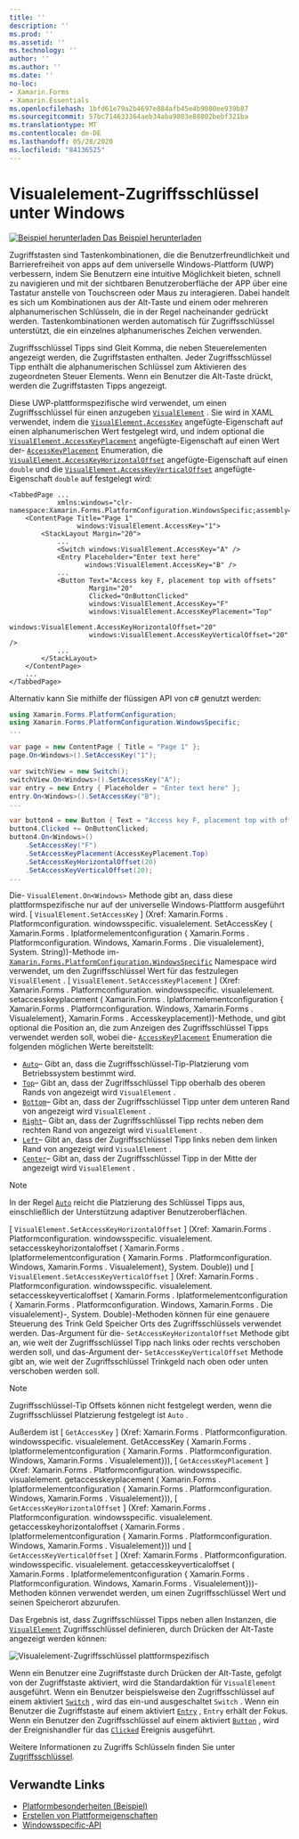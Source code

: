 ```yaml
---
title: ''
description: ''
ms.prod: ''
ms.assetid: ''
ms.technology: ''
author: ''
ms.author: ''
ms.date: ''
no-loc:
- Xamarin.Forms
- Xamarin.Essentials
ms.openlocfilehash: 1bfd61e79a2b4697e884afb45e4b9080ee939b87
ms.sourcegitcommit: 57bc714633364aeb34aba9803e88802bebf321ba
ms.translationtype: MT
ms.contentlocale: de-DE
ms.lasthandoff: 05/28/2020
ms.locfileid: "84136525"
---
```

# <a name="visualelement-access-keys-on-windows"></a>Visualelement-Zugriffsschlüssel unter Windows

[![Beispiel herunterladen](~/media/shared/download.png) Das Beispiel herunterladen](https://docs.microsoft.com/samples/xamarin/xamarin-forms-samples/userinterface-platformspecifics)

Zugriffstasten sind Tastenkombinationen, die die Benutzerfreundlichkeit und Barrierefreiheit von apps auf dem universelle Windows-Plattform (UWP) verbessern, indem Sie Benutzern eine intuitive Möglichkeit bieten, schnell zu navigieren und mit der sichtbaren Benutzeroberfläche der APP über eine Tastatur anstelle von Touchscreen oder Maus zu interagieren. Dabei handelt es sich um Kombinationen aus der Alt-Taste und einem oder mehreren alphanumerischen Schlüsseln, die in der Regel nacheinander gedrückt werden. Tastenkombinationen werden automatisch für Zugriffsschlüssel unterstützt, die ein einzelnes alphanumerisches Zeichen verwenden.

Zugriffsschlüssel Tipps sind Gleit Komma, die neben Steuerelementen angezeigt werden, die Zugriffstasten enthalten. Jeder Zugriffsschlüssel Tipp enthält die alphanumerischen Schlüssel zum Aktivieren des zugeordneten Steuer Elements. Wenn ein Benutzer die Alt-Taste drückt, werden die Zugriffstasten Tipps angezeigt.

Diese UWP-plattformspezifische wird verwendet, um einen Zugriffsschlüssel für einen anzugeben [`VisualElement`](xref:Xamarin.Forms.VisualElement) . Sie wird in XAML verwendet, indem die [`VisualElement.AccessKey`](xref:Xamarin.Forms.PlatformConfiguration.WindowsSpecific.VisualElement.AccessKeyProperty) angefügte-Eigenschaft auf einen alphanumerischen Wert festgelegt wird, und indem optional die [`VisualElement.AccessKeyPlacement`](xref:Xamarin.Forms.PlatformConfiguration.WindowsSpecific.VisualElement.AccessKeyPlacementProperty) angefügte-Eigenschaft auf einen Wert der- [`AccessKeyPlacement`](xref:Xamarin.Forms.AccessKeyPlacement) Enumeration, die [`VisualElement.AccessKeyHorizontalOffset`](xref:Xamarin.Forms.PlatformConfiguration.WindowsSpecific.VisualElement.AccessKeyHorizontalOffsetProperty) angefügte-Eigenschaft auf einen `double` und die [`VisualElement.AccessKeyVerticalOffset`](xref:Xamarin.Forms.PlatformConfiguration.WindowsSpecific.VisualElement.AccessKeyVerticalOffsetProperty) angefügte-Eigenschaft `double` auf festgelegt wird:

```xaml
<TabbedPage ...
            xmlns:windows="clr-namespace:Xamarin.Forms.PlatformConfiguration.WindowsSpecific;assembly=Xamarin.Forms.Core">
    <ContentPage Title="Page 1"
                 windows:VisualElement.AccessKey="1">
        <StackLayout Margin="20">
            ...
            <Switch windows:VisualElement.AccessKey="A" />
            <Entry Placeholder="Enter text here"
                   windows:VisualElement.AccessKey="B" />
            ...
            <Button Text="Access key F, placement top with offsets"
                    Margin="20"
                    Clicked="OnButtonClicked"
                    windows:VisualElement.AccessKey="F"
                    windows:VisualElement.AccessKeyPlacement="Top"
                    windows:VisualElement.AccessKeyHorizontalOffset="20"
                    windows:VisualElement.AccessKeyVerticalOffset="20" />
            ...
        </StackLayout>
    </ContentPage>
    ...
</TabbedPage>
```

Alternativ kann Sie mithilfe der flüssigen API von c# genutzt werden:

```csharp
using Xamarin.Forms.PlatformConfiguration;
using Xamarin.Forms.PlatformConfiguration.WindowsSpecific;
...

var page = new ContentPage { Title = "Page 1" };
page.On<Windows>().SetAccessKey("1");

var switchView = new Switch();
switchView.On<Windows>().SetAccessKey("A");
var entry = new Entry { Placeholder = "Enter text here" };
entry.On<Windows>().SetAccessKey("B");
...

var button4 = new Button { Text = "Access key F, placement top with offsets", Margin = new Thickness(20) };
button4.Clicked += OnButtonClicked;
button4.On<Windows>()
    .SetAccessKey("F")
    .SetAccessKeyPlacement(AccessKeyPlacement.Top)
    .SetAccessKeyHorizontalOffset(20)
    .SetAccessKeyVerticalOffset(20);
...
```

Die- `VisualElement.On<Windows>` Methode gibt an, dass diese plattformspezifische nur auf der universelle Windows-Plattform ausgeführt wird. [ `VisualElement.SetAccessKey` ] (Xref: Xamarin.Forms . Platformconfiguration. windowsspecific. visualelement. SetAccessKey ( Xamarin.Forms . Iplatformelementconfiguration { Xamarin.Forms . Platformconfiguration. Windows, Xamarin.Forms . Die visualelement}, System. String))-Methode im- [`Xamarin.Forms.PlatformConfiguration.WindowsSpecific`](xref:Xamarin.Forms.PlatformConfiguration.WindowsSpecific) Namespace wird verwendet, um den Zugriffsschlüssel Wert für das festzulegen `VisualElement` . [ `VisualElement.SetAccessKeyPlacement` ] (Xref: Xamarin.Forms . Platformconfiguration. windowsspecific. visualelement. setaccesskeyplacement ( Xamarin.Forms . Iplatformelementconfiguration { Xamarin.Forms . Platformconfiguration. Windows, Xamarin.Forms . Visualelement}, Xamarin.Forms . Accesskeyplacement))-Methode, und gibt optional die Position an, die zum Anzeigen des Zugriffsschlüssel Tipps verwendet werden soll, wobei die- [`AccessKeyPlacement`](xref:Xamarin.Forms.AccessKeyPlacement) Enumeration die folgenden möglichen Werte bereitstellt:

- [`Auto`](xref:Xamarin.Forms.AccessKeyPlacement.Auto)– Gibt an, dass die Zugriffsschlüssel-Tip-Platzierung vom Betriebssystem bestimmt wird.
- [`Top`](xref:Xamarin.Forms.AccessKeyPlacement.Top)– Gibt an, dass der Zugriffsschlüssel Tipp oberhalb des oberen Rands von angezeigt wird `VisualElement` .
- [`Bottom`](xref:Xamarin.Forms.AccessKeyPlacement.Bottom)– Gibt an, dass der Zugriffsschlüssel Tipp unter dem unteren Rand von angezeigt wird `VisualElement` .
- [`Right`](xref:Xamarin.Forms.AccessKeyPlacement.Right)– Gibt an, dass der Zugriffsschlüssel Tipp rechts neben dem rechten Rand von angezeigt wird `VisualElement` .
- [`Left`](xref:Xamarin.Forms.AccessKeyPlacement.Left)– Gibt an, dass der Zugriffsschlüssel Tipp links neben dem linken Rand von angezeigt wird `VisualElement` .
- [`Center`](xref:Xamarin.Forms.AccessKeyPlacement.Center)– Gibt an, dass der Zugriffsschlüssel Tipp in der Mitte der angezeigt wird `VisualElement` .

> [!NOTE]
> In der Regel [`Auto`](xref:Xamarin.Forms.AccessKeyPlacement.Auto) reicht die Platzierung des Schlüssel Tipps aus, einschließlich der Unterstützung adaptiver Benutzeroberflächen.

[ `VisualElement.SetAccessKeyHorizontalOffset` ] (Xref: Xamarin.Forms . Platformconfiguration. windowsspecific. visualelement. setaccesskeyhorizontaloffset ( Xamarin.Forms . Iplatformelementconfiguration { Xamarin.Forms . Platformconfiguration. Windows, Xamarin.Forms . Visualelement}, System. Double)) und [ `VisualElement.SetAccessKeyVerticalOffset` ] (Xref: Xamarin.Forms . Platformconfiguration. windowsspecific. visualelement. setaccesskeyverticaloffset ( Xamarin.Forms . Iplatformelementconfiguration { Xamarin.Forms . Platformconfiguration. Windows, Xamarin.Forms . Die visualelement}-, System. Double)-Methoden können für eine genauere Steuerung des Trink Geld Speicher Orts des Zugriffsschlüssels verwendet werden. Das-Argument für die- `SetAccessKeyHorizontalOffset` Methode gibt an, wie weit der Zugriffsschlüssel Tipp nach links oder rechts verschoben werden soll, und das-Argument der- `SetAccessKeyVerticalOffset` Methode gibt an, wie weit der Zugriffsschlüssel Trinkgeld nach oben oder unten verschoben werden soll.

>[!NOTE]
> Zugriffsschlüssel-Tip Offsets können nicht festgelegt werden, wenn die Zugriffsschlüssel Platzierung festgelegt ist `Auto` .

Außerdem ist [ `GetAccessKey` ] (Xref: Xamarin.Forms . Platformconfiguration. windowsspecific. visualelement. GetAccessKey ( Xamarin.Forms . Iplatformelementconfiguration { Xamarin.Forms . Platformconfiguration. Windows, Xamarin.Forms . Visualelement})), [ `GetAccessKeyPlacement` ] (Xref: Xamarin.Forms . Platformconfiguration. windowsspecific. visualelement. getaccesskeyplacement ( Xamarin.Forms . Iplatformelementconfiguration { Xamarin.Forms . Platformconfiguration. Windows, Xamarin.Forms . Visualelement})), [ `GetAccessKeyHorizontalOffset` ] (Xref: Xamarin.Forms . Platformconfiguration. windowsspecific. visualelement. getaccesskeyhorizontaloffset ( Xamarin.Forms . Iplatformelementconfiguration { Xamarin.Forms . Platformconfiguration. Windows, Xamarin.Forms . Visualelement})) und [ `GetAccessKeyVerticalOffset` ] (Xref: Xamarin.Forms . Platformconfiguration. windowsspecific. visualelement. getaccesskeyverticaloffset ( Xamarin.Forms . Iplatformelementconfiguration { Xamarin.Forms . Platformconfiguration. Windows, Xamarin.Forms . Visualelement}))-Methoden können verwendet werden, um einen Zugriffsschlüssel Wert und seinen Speicherort abzurufen.

Das Ergebnis ist, dass Zugriffsschlüssel Tipps neben allen Instanzen, die [`VisualElement`](xref:Xamarin.Forms.VisualElement) Zugriffsschlüssel definieren, durch Drücken der Alt-Taste angezeigt werden können:

![Visualelement-Zugriffsschlüssel plattformspezifisch](visualelement-access-keys-images/visualelement-accesskeys.png "Visualelement-Zugriffsschlüssel plattformspezifisch")

Wenn ein Benutzer eine Zugriffstaste durch Drücken der Alt-Taste, gefolgt von der Zugriffstaste aktiviert, wird die Standardaktion für `VisualElement` ausgeführt. Wenn ein Benutzer beispielsweise den Zugriffsschlüssel auf einem aktiviert [`Switch`](xref:Xamarin.Forms.Switch) , wird das ein-und ausgeschaltet `Switch` . Wenn ein Benutzer die Zugriffstaste auf einem aktiviert [`Entry`](xref:Xamarin.Forms.Entry) , `Entry` erhält der Fokus. Wenn ein Benutzer den Zugriffsschlüssel auf einem aktiviert [`Button`](xref:Xamarin.Forms.Button) , wird der Ereignishandler für das [`Clicked`](xref:Xamarin.Forms.Button.Clicked) Ereignis ausgeführt.

Weitere Informationen zu Zugriffs Schlüsseln finden Sie unter [Zugriffsschlüssel](/windows/uwp/design/input/access-keys#key-tip-positioning).

## <a name="related-links"></a>Verwandte Links

- [Platformbesonderheiten (Beispiel)](https://docs.microsoft.com/samples/xamarin/xamarin-forms-samples/userinterface-platformspecifics)
- [Erstellen von Plattformeigenschaften](~/xamarin-forms/platform/platform-specifics/index.md#creating-platform-specifics)
- [Windowsspecific-API](xref:Xamarin.Forms.PlatformConfiguration.WindowsSpecific)
